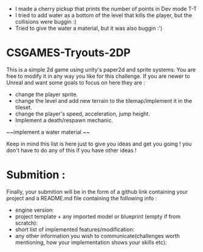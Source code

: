 * I made a cherry pickup that prints the number of points in Dev mode T-T
* I tried to add water as a bottom of the level that kills the player, but the collisions were buggin :\)
* Tried to give the water a material, but it was also buggin :'\)

# CSGAMES-Tryouts-2DP

This is a simple 2d game using unity's paper2d and sprite systems. You are free to modify it in any way you like for this challenge.
If you are newer to Unreal and want some goals to focus on here they are :
 * change the player sprite.
 * change the level and add new terrain to the tilemap/implement it in the tileset.
 * change the player's speed, acceleration, jump height.
 * Implement a death/respawn mechanic.

~~implement a water material ~~

Keep in mind this list is here just to give you ideas and get you going ! you don't have to do any of this if you have other ideas !

# Submition :
Finally, your submition will be in the form of a github link containing your project and a README.md file containing the following info : 
 * engine version: 
 * project template + any imported model or blueprint (empty if from scratch): 
 * short list of implemented features/modification: 
 * any other information you wish to communicate(challenges worth mentioning, how your implementation shows your skills etc):
